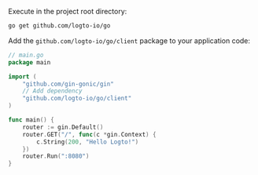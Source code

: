 Execute in the project root directory:

```bash
go get github.com/logto-io/go
```

Add the `github.com/logto-io/go/client` package to your application code:

```go
// main.go
package main

import (
	"github.com/gin-gonic/gin"
	// Add dependency
	"github.com/logto-io/go/client"
)

func main() {
	router := gin.Default()
	router.GET("/", func(c *gin.Context) {
		c.String(200, "Hello Logto!")
	})
	router.Run(":8080")
}
```
